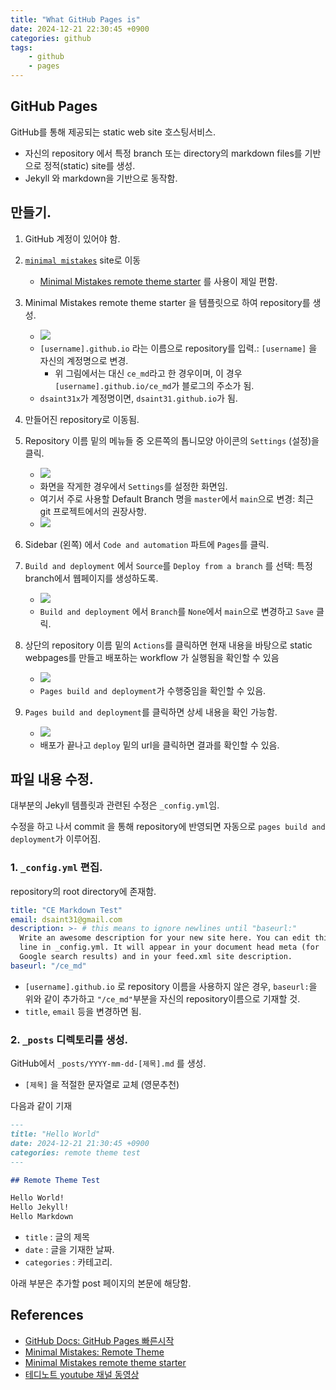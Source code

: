 ```yaml
---
title: "What GitHub Pages is"
date: 2024-12-21 22:30:45 +0900
categories: github
tags:
    - github
    - pages
---
```


## GitHub Pages

GitHub를 통해 제공되는 static web site 호스팅서비스.

* 자신의 repository 에서 특정 branch 또는 directory의 markdown files를 기반으로 정적(static) site를 생성.
* Jekyll 와 markdown을 기반으로 동작함.


## 만들기.

1. GitHub 계정이 있어야 함.
2. [`minimal mistakes`](https://mmistakes.github.io/minimal-mistakes/) site로 이동
    * [Minimal Mistakes remote theme starter](https://github.com/new?template_name=mm-github-pages-starter&template_owner=mmistakes) 를 사용이 제일 편함.
3. Minimal Mistakes remote theme starter 을 템플릿으로 하여 repository를 생성.
    * ![]({{site.baseurl}}/assets/images/posts/20241221/githubpages_mm00.png)
    * `[username].github.io` 라는 이름으로 repository를 입력.: `[username]` 을 자신의 계정명으로 변경.
        * 위 그림에서는 대신 `ce_md`라고 한 경우이며, 이 경우 `[username].github.io/ce_md`가 블로그의 주소가 됨. 
    * `dsaint31x`가 계정명이면, `dsaint31.github.io`가 됨.
4. 만들어진 repository로 이동됨.
5. Repository 이름 밑의 메뉴들 중 오른쪽의 톱니모양 아이콘의 `Settings` (설정)을 클릭.
    * ![]({{site.baseurl}}/assets/images/posts/20241221/githubpages_mm01.png)
    * 화면을 작게한 경우에서 `Settings`를 설정한 화면임.
    * 여기서 주로 사용할 Default Branch 명을 `master`에서 `main`으로 변경: 최근 git 프로젝트에서의 권장사항.
    * ![]({{site.baseurl}}/assets/images/posts/20241221/githubpages_mm01_5.png)
6. Sidebar (왼쪽) 에서 `Code and automation` 파트에 `Pages`를 클릭.
7. `Build and deployment` 에서 `Source`를 `Deploy from a branch` 를 선택: 특정 branch에서 웹페이지를 생성하도록.
    * ![]({{site.baseurl}}/assets/images/posts/20241221/githubpages_mm02.png)
    * `Build and deployment` 에서 `Branch`를 `None`에서 `main`으로 변경하고 `Save` 클릭.

8. 상단의 repository 이름 밑의 `Actions`를 클릭하면 현재 내용을 바탕으로 static webpages를 만들고 배포하는 workflow 가 실행됨을 확인할 수 있음  
    * ![]({{site.baseurl}}/assets/images/posts/20241221/githubpages_mm03.png)
    * `Pages build and deployment`가 수행중임을 확인할 수 있음.
9. `Pages build and deployment`를 클릭하면 상세 내용을 확인 가능함.
    * ![]({{site.baseurl}}/assets/images/posts/20241221/githubpages_mm04.png)
    * 배포가 끝나고 `deploy` 밑의 url을 클릭하면 결과를 확인할 수 있음.

## 파일 내용 수정.

대부분의 Jekyll 템플릿과 관련된 수정은 `_config.yml`임.

수정을 하고 나서 commit 을 통해 repository에 반영되면 자동으로 `pages build and deployment`가 이루어짐.

### 1. `_config.yml` 편집.

repository의 root directory에 존재함.

```yml
title: "CE Markdown Test"
email: dsaint31@gmail.com
description: >- # this means to ignore newlines until "baseurl:"
  Write an awesome description for your new site here. You can edit this
  line in _config.yml. It will appear in your document head meta (for
  Google search results) and in your feed.xml site description.
baseurl: "/ce_md"
```

* `[username].github.io` 로 repository 이름을 사용하지 않은 경우, `baseurl:`을 위와 같이 추가하고 `"/ce_md"`부분을 자신의 repository이름으로 기재할 것.
* `title`, `email` 등을 변경하면 됨.

### 2. `_posts` 디렉토리를 생성.

GitHub에서 `_posts/YYYY-mm-dd-[제목].md` 를 생성.

* `[제목]` 을 적절한 문자열로 교체 (영문추천)

다음과 같이 기재

```markdown
---
title: "Hello World"
date: 2024-12-21 21:30:45 +0900
categories: remote theme test
---

## Remote Theme Test

Hello World!  
Hello Jekyll!  
Hello Markdown
```

* `title` : 글의 제목
* `date` : 글을 기재한 날짜.
* `categories` : 카테고리.

아래 부분은 추가할 post 페이지의  본문에 해당함.

## References

* [GitHub Docs: GitHub Pages 빠른시작](https://docs.github.com/ko/pages/quickstart)
* [Minimal Mistakes: Remote Theme](https://mmistakes.github.io/minimal-mistakes/docs/quick-start-guide/#remote-theme-method)
* [Minimal Mistakes remote theme starter](https://github.com/new?template_name=mm-github-pages-starter&template_owner=mmistakes)
* [테디노트 youtube 채널 동영상](https://youtu.be/ACzFIAOsfpM?si=FZ1aU3soWNIO_QxQ)